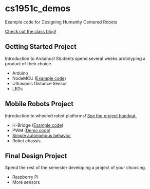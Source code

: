 # cs1951c_demos
Example code for Designing Humanity Centered Robots

[Check out the class blog!](https://humanitycenteredrobotsfall2018.tumblr.com/)


## Getting Started Project

Introduction to Arduinos! Students spend several weeks prototyping a product of their choice.

 * Arduino
 * NodeMCU ([Example code](https://github.com/IzzyBrand/cs1951c_demos/blob/master/ESP8266Example/ESP8266Example.ino))
 * Ultrasonic Distance Sensor
 * LEDs

## Mobile Robots Project

Introduction to wheeled robot platforms! [See the project handout.](https://github.com/IzzyBrand/cs1951c_demos/blob/master/mobile_robots_project.md)

 * H-Bridge ([Example code](https://github.com/IzzyBrand/cs1951c_demos/blob/master/L298NExample/L298NExample.ino))
 * PWM ([Demo code](https://github.com/IzzyBrand/cs1951c_demos/blob/master/PulseWidthModulationDemo/PulseWidthModulationDemo.ino))
 * [Simple autonomous behavior](https://en.wikipedia.org/wiki/Nouvelle_AI)
 * Robot chassis

## Final Design Project

Spend the rest of the semester developing a project of your choosing.

 * Raspberry Pi
 * More sensors
